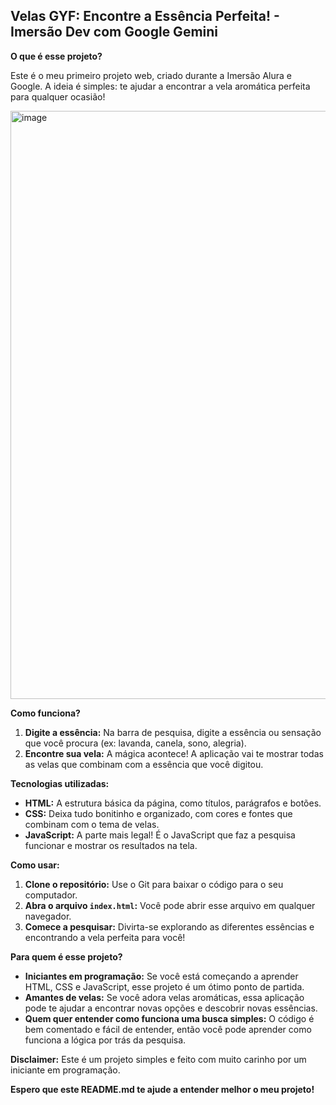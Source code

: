 
## Velas GYF: Encontre a Essência Perfeita! ️- Imersão Dev com Google Gemini

**O que é esse projeto?**

Este é o meu primeiro projeto web, criado durante a Imersão Alura e Google. A ideia é simples: te ajudar a encontrar a vela aromática perfeita para qualquer ocasião! 

<img width="941" alt="image" src="https://github.com/user-attachments/assets/19e41b8a-b68d-4d4d-83cf-b732c49f5df1">


**Como funciona?**

1. **Digite a essência:** Na barra de pesquisa, digite a essência ou sensação que você procura (ex: lavanda, canela, sono, alegria).
2. **Encontre sua vela:** A mágica acontece! A aplicação vai te mostrar todas as velas que combinam com a essência que você digitou.

**Tecnologias utilizadas:**

* **HTML:** A estrutura básica da página, como títulos, parágrafos e botões.
* **CSS:** Deixa tudo bonitinho e organizado, com cores e fontes que combinam com o tema de velas.
* **JavaScript:** A parte mais legal! É o JavaScript que faz a pesquisa funcionar e mostrar os resultados na tela.

**Como usar:**

1. **Clone o repositório:** Use o Git para baixar o código para o seu computador.
2. **Abra o arquivo `index.html`:** Você pode abrir esse arquivo em qualquer navegador.
3. **Comece a pesquisar:** Divirta-se explorando as diferentes essências e encontrando a vela perfeita para você!

**Para quem é esse projeto?**

* **Iniciantes em programação:** Se você está começando a aprender HTML, CSS e JavaScript, esse projeto é um ótimo ponto de partida.
* **Amantes de velas:** Se você adora velas aromáticas, essa aplicação pode te ajudar a encontrar novas opções e descobrir novas essências.
* **Quem quer entender como funciona uma busca simples:** O código é bem comentado e fácil de entender, então você pode aprender como funciona a lógica por trás da pesquisa.

**Disclaimer:** Este é um projeto simples e feito com muito carinho por um iniciante em programação. 





**Espero que este README.md te ajude a entender melhor o meu projeto!**
